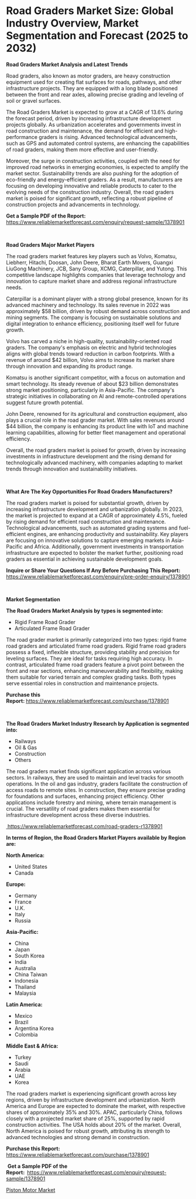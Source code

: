 <p><h1>Road Graders Market Size: Global Industry Overview, Market Segmentation and Forecast (2025 to 2032)</h1></p><p><strong>Road Graders Market Analysis and Latest Trends</strong></p>
<p><p>Road graders, also known as motor graders, are heavy construction equipment used for creating flat surfaces for roads, pathways, and other infrastructure projects. They are equipped with a long blade positioned between the front and rear axles, allowing precise grading and leveling of soil or gravel surfaces.</p><p>The Road Graders Market is expected to grow at a CAGR of 13.6% during the forecast period, driven by increasing infrastructure development projects globally. As urbanization accelerates and governments invest in road construction and maintenance, the demand for efficient and high-performance graders is rising. Advanced technological advancements, such as GPS and automated control systems, are enhancing the capabilities of road graders, making them more effective and user-friendly.</p><p>Moreover, the surge in construction activities, coupled with the need for improved road networks in emerging economies, is expected to amplify the market sector. Sustainability trends are also pushing for the adoption of eco-friendly and energy-efficient graders. As a result, manufacturers are focusing on developing innovative and reliable products to cater to the evolving needs of the construction industry. Overall, the road graders market is poised for significant growth, reflecting a robust pipeline of construction projects and advancements in technology.</p></p>
<p><strong>Get a Sample PDF of the Report:&nbsp;</strong> <a href="https://www.reliablemarketforecast.com/enquiry/request-sample/1378901?utm_campaign=2124&utm_medium=2&utm_source=Github&utm_content=ia&utm_term=16022025&utm_id=road-graders">https://www.reliablemarketforecast.com/enquiry/request-sample/1378901</a></p>
<p>&nbsp;</p>
<p><strong>Road Graders Major Market Players</strong></p>
<p><p>The road graders market features key players such as Volvo, Komatsu, Liebherr, Hitachi, Doosan, John Deere, Bharat Earth Movers, Guangxi LiuGong Machinery, JCB, Sany Group, XCMG, Caterpillar, and Yutong. This competitive landscape highlights companies that leverage technology and innovation to capture market share and address regional infrastructure needs.</p><p>Caterpillar is a dominant player with a strong global presence, known for its advanced machinery and technology. Its sales revenue in 2022 was approximately $58 billion, driven by robust demand across construction and mining segments. The company is focusing on sustainable solutions and digital integration to enhance efficiency, positioning itself well for future growth.</p><p>Volvo has carved a niche in high-quality, sustainability-oriented road graders. The company's emphasis on electric and hybrid technologies aligns with global trends toward reduction in carbon footprints. With a revenue of around $42 billion, Volvo aims to increase its market share through innovation and expanding its product range.</p><p>Komatsu is another significant competitor, with a focus on automation and smart technology. Its steady revenue of about $23 billion demonstrates strong market positioning, particularly in Asia-Pacific. The company's strategic initiatives in collaborating on AI and remote-controlled operations suggest future growth potential.</p><p>John Deere, renowned for its agricultural and construction equipment, also plays a crucial role in the road grader market. With sales revenues around $44 billion, the company is enhancing its product line with IoT and machine learning capabilities, allowing for better fleet management and operational efficiency.</p><p>Overall, the road graders market is poised for growth, driven by increasing investments in infrastructure development and the rising demand for technologically advanced machinery, with companies adapting to market trends through innovation and sustainability initiatives.</p></p>
<p>&nbsp;</p>
<p><strong>What Are The Key Opportunities For Road Graders Manufacturers?</strong></p>
<p><p>The road graders market is poised for substantial growth, driven by increasing infrastructure development and urbanization globally. In 2023, the market is projected to expand at a CAGR of approximately 4.5%, fueled by rising demand for efficient road construction and maintenance. Technological advancements, such as automated grading systems and fuel-efficient engines, are enhancing productivity and sustainability. Key players are focusing on innovative solutions to capture emerging markets in Asia-Pacific and Africa. Additionally, government investments in transportation infrastructure are expected to bolster the market further, positioning road graders as essential in achieving sustainable development goals.</p></p>
<p><strong>Inquire or Share Your Questions If Any Before Purchasing This Report:</strong> <a href="https://www.reliablemarketforecast.com/enquiry/pre-order-enquiry/1378901?utm_campaign=2124&utm_medium=2&utm_source=Github&utm_content=ia&utm_term=16022025&utm_id=road-graders">https://www.reliablemarketforecast.com/enquiry/pre-order-enquiry/1378901</a></p>
<p>&nbsp;</p>
<p><strong>Market Segmentation</strong></p>
<p><strong>The Road Graders Market Analysis by types is segmented into:</strong></p>
<p><ul><li>Rigid Frame Road Grader</li><li>Articulated Frame Road Grader</li></ul></p>
<p><p>The road grader market is primarily categorized into two types: rigid frame road graders and articulated frame road graders. Rigid frame road graders possess a fixed, inflexible structure, providing stability and precision for leveling surfaces. They are ideal for tasks requiring high accuracy. In contrast, articulated frame road graders feature a pivot point between the front and rear sections, enhancing maneuverability and flexibility, making them suitable for varied terrain and complex grading tasks. Both types serve essential roles in construction and maintenance projects.</p></p>
<p><strong>Purchase this Report:&nbsp;</strong><a href="https://www.reliablemarketforecast.com/purchase/1378901?utm_campaign=2124&utm_medium=2&utm_source=Github&utm_content=ia&utm_term=16022025&utm_id=road-graders">https://www.reliablemarketforecast.com/purchase/1378901</a></p>
<p>&nbsp;</p>
<p><strong>The Road Graders Market Industry Research by Application is segmented into:</strong></p>
<p><ul><li>Railways</li><li>Oil & Gas</li><li>Construction</li><li>Others</li></ul></p>
<p><p>The road graders market finds significant application across various sectors. In railways, they are used to maintain and level tracks for smooth operations. In the oil and gas industry, graders facilitate the construction of access roads to remote sites. In construction, they ensure precise grading for foundations and surfaces, enhancing project efficiency. Other applications include forestry and mining, where terrain management is crucial. The versatility of road graders makes them essential for infrastructure development across these diverse industries.</p></p>
<p><a href="https://www.reliablemarketforecast.com/road-graders-r1378901?utm_campaign=2124&utm_medium=2&utm_source=Github&utm_content=ia&utm_term=16022025&utm_id=road-graders">&nbsp;https://www.reliablemarketforecast.com/road-graders-r1378901</a></p>
<p><strong>In terms of Region, the Road Graders Market Players available by Region are:</strong></p>
<p>
    <p> <strong> North America: </strong>
        <ul>
            <li>United States</li>
            <li>Canada</li>
        </ul>
        </p> 
    <p> <strong> Europe: </strong>
        <ul>
            <li>Germany</li>
            <li>France</li>
            <li>U.K.</li>
            <li>Italy</li>
            <li>Russia</li>
        </ul>
        </p> 
    <p> <strong> Asia-Pacific: </strong>
        <ul>
            <li>China</li>
            <li>Japan</li>
            <li>South Korea</li>
            <li>India</li>
            <li>Australia</li>
            <li>China Taiwan</li>
            <li>Indonesia</li>
            <li>Thailand</li>
            <li>Malaysia</li>
        </ul>
        </p> 
    <p> <strong> Latin America: </strong>
        <ul>
            <li>Mexico</li>
            <li>Brazil</li>
            <li>Argentina Korea</li>
            <li>Colombia</li>
        </ul>
        </p> 
    <p> <strong> Middle East & Africa: </strong>
        <ul>
            <li>Turkey</li>
            <li>Saudi</li>
            <li>Arabia</li>
            <li>UAE</li>
            <li>Korea</li>
        </ul>
    </p>
    </p>
<p><p>The road graders market is experiencing significant growth across key regions, driven by infrastructure development and urbanization. North America and Europe are expected to dominate the market, with respective shares of approximately 35% and 30%. APAC, particularly China, follows closely with a projected market share of 25%, supported by rapid construction activities. The USA holds about 20% of the market. Overall, North America is poised for robust growth, attributing its strength to advanced technologies and strong demand in construction.</p></p>
<p><strong>Purchase this Report: </strong><a href="https://www.reliablemarketforecast.com/purchase/1378901?utm_campaign=2124&utm_medium=2&utm_source=Github&utm_content=ia&utm_term=16022025&utm_id=road-graders">https://www.reliablemarketforecast.com/purchase/1378901</a></p>
<p>&nbsp;<strong>Get a Sample PDF of the Report:&nbsp;&nbsp;</strong><a href="https://www.reliablemarketforecast.com/enquiry/request-sample/1378901?utm_campaign=2124&utm_medium=2&utm_source=Github&utm_content=ia&utm_term=16022025&utm_id=road-graders">https://www.reliablemarketforecast.com/enquiry/request-sample/1378901</a></p>
<p><strong></strong></p>
<p><p><a href="https://github.com/WashimHussain441/Market-Research-Report-List-1/blob/main/piston-motor-market.md?utm_campaign=2124&utm_medium=2&utm_source=Github&utm_content=ia&utm_term=16022025&utm_id=road-graders">Piston Motor Market</a></p></p>